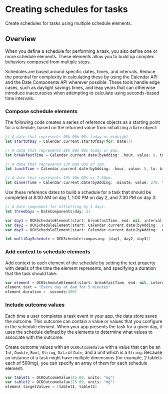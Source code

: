 # Creating schedules for tasks 

Create schedules for tasks using multiple schedule elements.

## Overview

When you define a schedule for performing a task, you also define one or more schedule elements. These elements allow you to build up complex behaviors composed from multiple steps.

Schedules are based around specific dates, times, and intervals. Reduce the potential for complexity in calculating these by using the Calendar API and the Date Components API wherever possible. These tools handle edge cases, such as daylight savings times, and leap years that can otherwise introduce inaccuracies when attempting to calculate using seconds-based time intervals.

### Compose schedule elements

The following code creates a series of reference objects as a starting point for a schedule, based on the returned value from initializing a `Date` object:

```swift
// A date that represents 00h 00m 00s today or midnight.
let startOfDay = Calendar.current.startOfDay(for: Date())

// A date that represents 08h 00m 00s today or 8am.
let breakfastTime = Calendar.current.date(byAdding: .hour, value: 8, to: startOfDay)!

// A date that represents 13h 00m 00s or 1pm.
let lunchTime = Calendar.current.date(byAdding: .hour, value: 5, to: breakfastTime)!

// A date that represents 19h 30m 00s or 7.30pm.
let dinnerTime = Calendar.current.date(byAdding: .minute, value: 270, to: lunchTime)!
```

Use these reference dates to build a schedule for a task that should be completed at 8:00 AM on day 1, 1:00 PM on day 2, and 7:30 PM on day 3:

```swift
// A date component for offsetting by 3 days.
let threeDays = DateComponents(day: 3)

var day1 = OCKScheduleElement(start: breakfastTime, end: nil, interval: threeDays)
var day2 = OCKScheduleElement(start: Calendar.current.date(byAdding: .day, value: 1, to: lunchTime)!, end: nil, interval: threeDays)
var day3 = OCKScheduleElement(start: Calendar.current.date(byAdding: .day, value: 2, to: dinnerTime)!, end: nil, interval: threeDays)

let multiDaySchedule = OCKSchedule(composing: [day1, day2, day3])
```

### Add context to schedule elements

Add context to each element of the schedule by setting the text property with details of the time the element represents, and specifying a duration that the task should take:

```swift
var element = OCKScheduleElement(start: breakfastTime, end: nil, interval: DateComponents(day: 1))
element.text = "Every day at 8am for 5 minutes"
element.duration = .seconds(300)
```

### Include outcome values

Each time a user completes a task event in your app, the data store saves the outcome. This outcome can contain a value or values that you configure in the schedule element. When your app presents the task for a given day, it uses the schedule defined by the elements to determine what values to associate with the outcome.

Create outcome values with an ``OCKOutcomeValue`` with a value that can be an `Int`, `Double`, `Bool`, `String`, `Data` or `Date`, and a unit which is a `String`. Because an instance of a task might have multiple dimensions (for example, 2 tablets each of 500mg), you can specify an array of them for each schedule element:

```swift
var tablet1 = OCKOutcomeValue(25.00, units: "mg")
var tablet2 = OCKOutcomeValue(25.00, units: "mg")
element.targetValues = [tablet1, tablet2]
```
